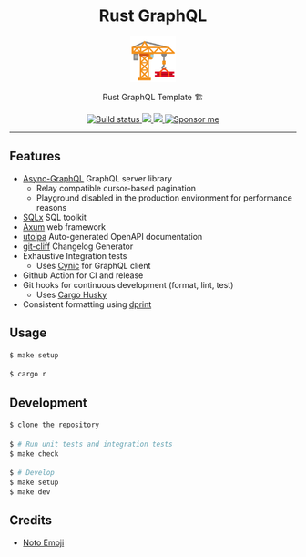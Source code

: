 <div align="center">
  <h1>Rust GraphQL</h1>

<img src='docs/construction.svg' width=80px />

Rust GraphQL Template 🏗️

<a href="https://github.com/azzamsa/rust-graphql/workflows/ci.yml">
    <img src="https://github.com/azzamsa/rust-graphql/workflows/ci/badge.svg" alt="Build status" />
  </a>

<a href="https://crates.io/crates/rust-graphql">
    <img src="https://img.shields.io/crates/v/rust-graphql.svg">
  </a>

<a href=" https://docs.rs/rust-graphql/">
    <img src="https://docs.rs/rust-graphql/badge.svg">
  </a>

<a href="https://azzamsa.com/support/">
    <img alt="Sponsor me" src="https://img.shields.io/badge/Sponsor%20Me-%F0%9F%92%96-ff69b4">
  </a>

</div>

---

## Features

- [Async-GraphQL](https://github.com/async-graphql/async-graphql) GraphQL server library
  - Relay compatible cursor-based pagination
  - Playground disabled in the production environment for performance reasons
- [SQLx](https://github.com/launchbadge/sqlx) SQL toolkit
- [Axum](https://github.com/tokio-rs/axum) web framework
- [utoipa](https://github.com/juhaku/utoipa) Auto-generated OpenAPI documentation
- [git-cliff](https://github.com/orhun/git-cliff) Changelog Generator
- Exhaustive Integration tests
  - Uses [Cynic](https://github.com/obmarg/cynic) for GraphQL client
- Github Action for CI and release
- Git hooks for continuous development (format, lint, test)
  - Uses [Cargo Husky](https://github.com/rhysd/cargo-husky)
- Consistent formatting using [dprint](https://github.com/dprint/dprint)

## Usage

```bash
$ make setup

$ cargo r
```

## Development

```bash
$ clone the repository 

$ # Run unit tests and integration tests
$ make check

$ # Develop
$ make setup
$ make dev
```

## Credits

- [Noto Emoji](https://github.com/googlefonts/noto-emoji)
